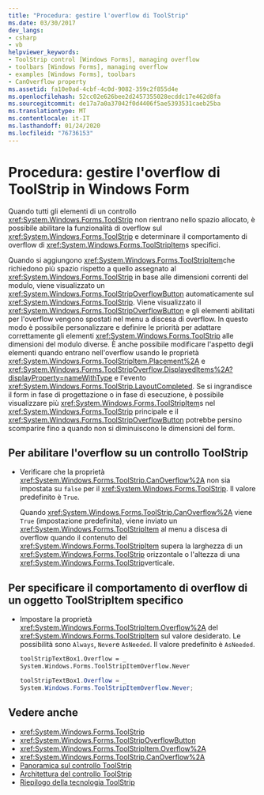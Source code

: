 ```yaml
---
title: "Procedura: gestire l'overflow di ToolStrip"
ms.date: 03/30/2017
dev_langs:
- csharp
- vb
helpviewer_keywords:
- ToolStrip control [Windows Forms], managing overflow
- toolbars [Windows Forms], managing overflow
- examples [Windows Forms], toolbars
- CanOverflow property
ms.assetid: fa10e0ad-4cbf-4c0d-9082-359c2f855d4e
ms.openlocfilehash: 52cc02e626bee2d2457355028ecddc17e462d8fa
ms.sourcegitcommit: de17a7a0a37042f0d4406f5ae5393531caeb25ba
ms.translationtype: MT
ms.contentlocale: it-IT
ms.lasthandoff: 01/24/2020
ms.locfileid: "76736153"
---
```

# <a name="how-to-manage-toolstrip-overflow-in-windows-forms"></a>Procedura: gestire l'overflow di ToolStrip in Windows Form

Quando tutti gli elementi di un controllo <xref:System.Windows.Forms.ToolStrip> non rientrano nello spazio allocato, è possibile abilitare la funzionalità di overflow sul <xref:System.Windows.Forms.ToolStrip> e determinare il comportamento di overflow di <xref:System.Windows.Forms.ToolStripItem>s specifici.

Quando si aggiungono <xref:System.Windows.Forms.ToolStripItem>che richiedono più spazio rispetto a quello assegnato al <xref:System.Windows.Forms.ToolStrip> in base alle dimensioni correnti del modulo, viene visualizzato un <xref:System.Windows.Forms.ToolStripOverflowButton> automaticamente sul <xref:System.Windows.Forms.ToolStrip>. Viene visualizzato il <xref:System.Windows.Forms.ToolStripOverflowButton> e gli elementi abilitati per l'overflow vengono spostati nel menu a discesa di overflow. In questo modo è possibile personalizzare e definire le priorità per adattare correttamente gli elementi <xref:System.Windows.Forms.ToolStrip> alle dimensioni del modulo diverse. È anche possibile modificare l'aspetto degli elementi quando entrano nell'overflow usando le proprietà <xref:System.Windows.Forms.ToolStripItem.Placement%2A> e <xref:System.Windows.Forms.ToolStripOverflow.DisplayedItems%2A?displayProperty=nameWithType> e l'evento <xref:System.Windows.Forms.ToolStrip.LayoutCompleted>. Se si ingrandisce il form in fase di progettazione o in fase di esecuzione, è possibile visualizzare più <xref:System.Windows.Forms.ToolStripItem>s nel <xref:System.Windows.Forms.ToolStrip> principale e il <xref:System.Windows.Forms.ToolStripOverflowButton> potrebbe persino scomparire fino a quando non si diminuiscono le dimensioni del form.

## <a name="to-enable-overflow-on-a-toolstrip-control"></a>Per abilitare l'overflow su un controllo ToolStrip

- Verificare che la proprietà <xref:System.Windows.Forms.ToolStrip.CanOverflow%2A> non sia impostata su `false` per il <xref:System.Windows.Forms.ToolStrip>. Il valore predefinito è `True`.

     Quando <xref:System.Windows.Forms.ToolStrip.CanOverflow%2A> viene `True` (impostazione predefinita), viene inviato un <xref:System.Windows.Forms.ToolStripItem> al menu a discesa di overflow quando il contenuto del <xref:System.Windows.Forms.ToolStripItem> supera la larghezza di un <xref:System.Windows.Forms.ToolStrip> orizzontale o l'altezza di una <xref:System.Windows.Forms.ToolStrip>verticale.

## <a name="to-specify-overflow-behavior-of-a-specific-toolstripitem"></a>Per specificare il comportamento di overflow di un oggetto ToolStripItem specifico

- Impostare la proprietà <xref:System.Windows.Forms.ToolStripItem.Overflow%2A> del <xref:System.Windows.Forms.ToolStripItem> sul valore desiderato. Le possibilità sono `Always`, `Never`e `AsNeeded`. Il valore predefinito è `AsNeeded`.

    ```vb
    toolStripTextBox1.Overflow = _
    System.Windows.Forms.ToolStripItemOverflow.Never
    ```

    ```csharp
    toolStripTextBox1.Overflow = _
    System.Windows.Forms.ToolStripItemOverflow.Never;
    ```

## <a name="see-also"></a>Vedere anche

- <xref:System.Windows.Forms.ToolStrip>
- <xref:System.Windows.Forms.ToolStripOverflowButton>
- <xref:System.Windows.Forms.ToolStripItem.Overflow%2A>
- <xref:System.Windows.Forms.ToolStrip.CanOverflow%2A>
- [Panoramica sul controllo ToolStrip](toolstrip-control-overview-windows-forms.md)
- [Architettura del controllo ToolStrip](toolstrip-control-architecture.md)
- [Riepilogo della tecnologia ToolStrip](toolstrip-technology-summary.md)
